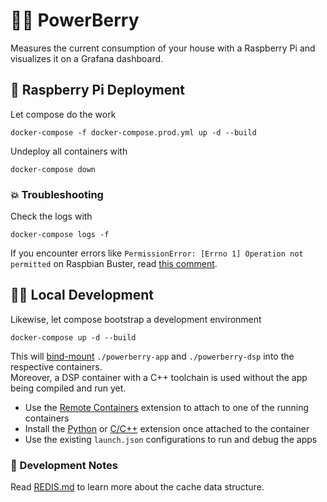 # 🔌🍇 PowerBerry 

Measures the current consumption of your house with a Raspberry Pi and visualizes it on a Grafana dashboard.

## 🍓 Raspberry Pi Deployment

Let compose do the work

    docker-compose -f docker-compose.prod.yml up -d --build

Undeploy all containers with

    docker-compose down

### 💥 Troubleshooting

Check the logs with

    docker-compose logs -f

If you encounter errors like `PermissionError: [Errno 1] Operation not permitted` on Raspbian Buster, read [this comment](https://github.com/Steckdoose4711/powerberry/issues/13#issuecomment-955240891).

## 👩‍💻 Local Development

Likewise, let compose bootstrap a development environment

    docker-compose up -d --build

This will [bind-mount](https://docs.docker.com/storage/bind-mounts/) `./powerberry-app` and `./powerberry-dsp` into the respective containers.  
Moreover, a DSP container with a C++ toolchain is used without the app being compiled and run yet.

- Use the [Remote Containers](https://marketplace.visualstudio.com/items?itemName=ms-vscode-remote.remote-containers) extension to attach to one of the running containers
- Install the [Python](https://marketplace.visualstudio.com/items?itemName=ms-python.python) or [C/C++](https://marketplace.visualstudio.com/items?itemName=ms-vscode.cpptools) extension once attached to the container
- Use the existing `launch.json` configurations to run and debug the apps

### 📃 Development Notes

Read [REDIS.md](REDIS.md) to learn more about the cache data structure.
